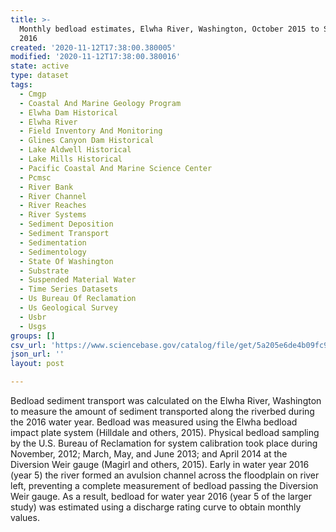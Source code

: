 ```yaml
---
title: >-
  Monthly bedload estimates, Elwha River, Washington, October 2015 to September
  2016
created: '2020-11-12T17:38:00.380005'
modified: '2020-11-12T17:38:00.380016'
state: active
type: dataset
tags:
  - Cmgp
  - Coastal And Marine Geology Program
  - Elwha Dam Historical
  - Elwha River
  - Field Inventory And Monitoring
  - Glines Canyon Dam Historical
  - Lake Aldwell Historical
  - Lake Mills Historical
  - Pacific Coastal And Marine Science Center
  - Pcmsc
  - River Bank
  - River Channel
  - River Reaches
  - River Systems
  - Sediment Deposition
  - Sediment Transport
  - Sedimentation
  - Sedimentology
  - State Of Washington
  - Substrate
  - Suspended Material Water
  - Time Series Datasets
  - Us Bureau Of Reclamation
  - Us Geological Survey
  - Usbr
  - Usgs
groups: []
csv_url: 'https://www.sciencebase.gov/catalog/file/get/5a205e6de4b09fc93ddbaeb1'
json_url: ''
layout: post

---
```

Bedload sediment transport was calculated on the Elwha River, Washington to measure the amount of sediment transported along the riverbed during the 2016 water year. Bedload was measured using the Elwha bedload impact plate system (Hilldale and others, 2015). Physical bedload sampling by the U.S. Bureau of Reclamation for system calibration took place during November, 2012; March, May, and June 2013; and April 2014 at the Diversion Weir gauge (Magirl and others, 2015). Early in water year 2016 (year 5) the river formed an avulsion channel across the floodplain on river left, preventing a complete measurement of bedload passing the Diversion Weir gauge. As a result, bedload for water year 2016 (year 5 of the larger study) was estimated using a discharge rating curve to obtain monthly values.
